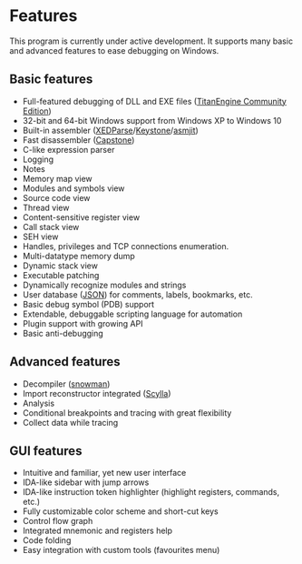 # Features

This program is currently under active development. It supports many basic and advanced features to ease debugging on Windows.

## Basic features

*  Full-featured debugging of DLL and EXE files ([TitanEngine Community Edition](https://bitbucket.org/titanengineupdate/titanengine-update))
*  32-bit and 64-bit Windows support from Windows XP to Windows 10
*  Built-in assembler ([XEDParse](https://github.com/x64dbg/XEDParse)/[Keystone](http://www.keystone-engine.org)/[asmjit](https://github.com/asmjit))
*  Fast disassembler ([Capstone](https://github.com/aquynh/capstone))
*  C-like expression parser
*  Logging
*  Notes
*  Memory map view
*  Modules and symbols view
*  Source code view
*  Thread view
*  Content-sensitive register view
*  Call stack view
*  SEH view
*  Handles, privileges and TCP connections enumeration.
*  Multi-datatype memory dump
*  Dynamic stack view
*  Executable patching
*  Dynamically recognize modules and strings
*  User database ([JSON](http://www.digip.org/jansson)) for comments, labels, bookmarks, etc.
*  Basic debug symbol (PDB) support
*  Extendable, debuggable scripting language for automation
*  Plugin support with growing API
*  Basic anti-debugging

## Advanced features

*  Decompiler ([snowman](https://derevenets.com))
*  Import reconstructor integrated ([Scylla](https://github.com/NtQuery/Scylla))
*  Analysis
*  Conditional breakpoints and tracing with great flexibility
*  Collect data while tracing

## GUI features

*  Intuitive and familiar, yet new user interface
*  IDA-like sidebar with jump arrows
*  IDA-like instruction token highlighter (highlight registers, commands, etc.)
*  Fully customizable color scheme and short-cut keys
*  Control flow graph
*  Integrated mnemonic and registers help
*  Code folding
*  Easy integration with custom tools (favourites menu)